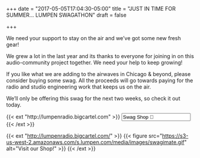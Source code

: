 +++
date = "2017-05-05T17:04:30-05:00"
title = "JUST IN TIME FOR SUMMER... LUMPEN SWAGATHON"
draft = false

+++

We need your support to stay on the air and we’ve got some new fresh gear!

We grew a lot in the last year and its thanks to everyone for joining in on this audio-community project together. We need your help to keep growing!

If you like what we are adding to the airwaves in Chicago & beyond, please consider buying some swag. All the proceeds will go towards paying for the radio and studio engineering work that keeps us on the air.

We’ll only be offering this swag for the next two weeks, so check it out today.

<span class="button-container">
  {{< ext "http://lumpenradio.bigcartel.com" >}}
    <input class="button" value="Swag Shop &#xf0da"></input>
  {{< /ext >}}
</span>

{{< ext "http://lumpenradio.bigcartel.com/" >}}
  {{< figure src="https://s3-us-west-2.amazonaws.com/s.lumpen.com/media/images/swagimate.gif" alt="Visit our Shop!" >}}
{{< /ext >}}
